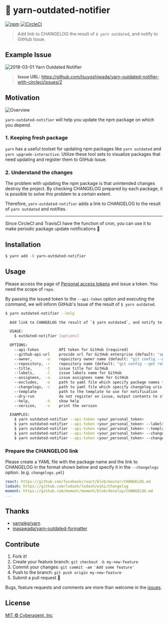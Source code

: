 # :rocket: yarn-outdated-notifier

[![npm](https://img.shields.io/npm/v/yarn-outdated-notifier.svg?style=flat-square)](https://www.npmjs.com/package/yarn-outdated-notifier)
[![CircleCI](https://img.shields.io/circleci/project/github/cats-oss/yarn-outdated-notifier/master.svg?style=flat-square)](https://circleci.com/gh/cats-oss/yarn-outdated-notifier)

> Add link to CHANGELOG the result of `$ yarn outdated`, and notify to GitHub Issue.




## Example Issue

![2018-03-01 Yarn Outdated Notifier](./docs/assets/example-issue.png)

> **Issue URL:** https://github.com/tsuyoshiwada/yarn-outdated-notifier-with-circleci/issues/2




## Motivation

![Overview](./docs/assets/overview.png)

`yarn-outdated-notifier` will help you update the npm package on which you depend.


### 1. Keeping fresh package

`yarn` has a useful toolset for updating npm packages like `yarn outdated` and `yarn upgrade-interactive`.
Utilize these tool sets to visualize packages that need updating and register them to GitHub Issue.


### 2. Understand the changes

The problem with updating the npm package is that unintended changes destroy the project.
By checking CHANGELOG prepared by each package, it is possible to solve this problem to a certain extent.

Therefore, `yarn-outdated-notifier` adds a link to CHANGELOG to the result of `yarn outdated` and notifies.


---


Since CircleCI and TravisCI have the function of cron, you can use it to make periodic package update notifications :tada:




## Installation

```bash
$ yarn add -D yarn-outdated-notifier
```




## Usage

Please access the page of [Personal access tokens](https://github.com/settings/tokens) and issue a token. You need the scope of `repo`.

By passing the issued token to the `--api-token` option and executing the command, we will inform GitHub's Issue of the result of `$ yarn outdated`.

```bash
$ yarn outdated-notifier --help

  Add link to CHANGELOG the result of `$ yarn outdated`, and notify to GitHub Issue.

  USAGE:
    $ outdated-notifier [options]

  OPTIONS:
    --api-token         API token for GitHub (required)
    --github-api-url    provide url for GitHub enterprise (default: "api.github.com")
    --owner,      -o    repository owner name (default: "git config --get remote.origin.url" infomation)
    --repository, -r    repository name (default: "git config --get remote.origin.url" infomation)
    --title,      -t    issue title for GitHub
    --labels,     -l    issue labels name for GitHub
    --assignees,  -a    issue assignees name for GitHub
    --excludes,   -e    path to yaml file which specify package names to exclude
    --changelogs, -c    path to yaml file which specify changelog uris for the packages
    --template          path to the template to use for notification
    --dry-run           do not register on issue, output contents to stdout
    --help,       -h    show help
    --version,    -v    print the version

  EXAMPLES:
    $ yarn outdated-notifier --api-token <your_personal_token>
    $ yarn outdated-notifier --api-token <your_personal_token> --labels "label_name" --assignees "assignee_name"
    $ yarn outdated-notifier --api-token <your_personal_token> --template "./template.hbs"
    $ yarn outdated-notifier --api-token <your_personal_token> --changelogs "./changelogs.yml"
    $ yarn outdated-notifier --api-token <your_personal_token> --changelogs "./changelogs.yml" --excludes "./excludes.yml"
```


### Prepare the CHANGELOG link

Please create a YAML file with the package name and the link to CHANGELOG in the format shown below and specify it in the `--changelogs` option. (e.g. `changelogs.yml`)

```yaml
react: https://github.com/facebook/react/blob/master/CHANGELOG.md
lodash: https://github.com/lodash/lodash/wiki/Changelog
moment: https://github.com/moment/moment/blob/develop/CHANGELOG.md
...
```




## Thanks

* [yarnpkg/yarn](https://github.com/yarnpkg/yarn)
* [masawada/yarn-outdated-formatter][yarn-outdated-formatter]




## Contribute

1. Fork it!
1. Create your feature branch: `git checkout -b my-new-feature`
1. Commit your changes: `git commit -am 'Add some feature'`
1. Push to the branch: `git push origin my-new-feature`
1. Submit a pull request :love_letter:

Bugs, feature requests and comments are more than welcome in the [issues](https://github.com/cats-oss/yarn-outdated-notifier/issues).




## License

[MIT © Cyberagent, Inc](./LICENSE)




[yarn-outdated-formatter]: https://github.com/masawada/yarn-outdated-formatter
